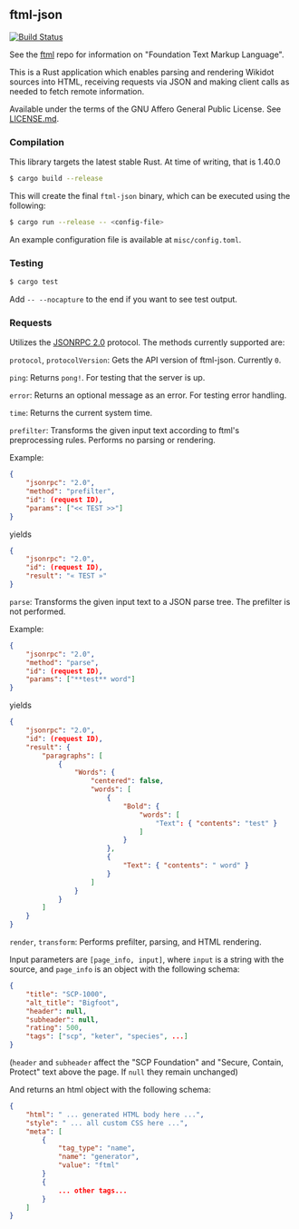 ## ftml-json
[![Build Status](https://travis-ci.org/Nu-SCPTheme/ftml-json.svg?branch=master)](https://travis-ci.org/Nu-SCPTheme/ftml-json)

See the [ftml](https://github.com/Nu-SCPTheme/ftml) repo for information on "Foundation Text Markup Language".

This is a Rust application which enables parsing and rendering Wikidot sources into HTML, receiving requests via JSON and making client calls as needed to fetch remote information.

Available under the terms of the GNU Affero General Public License. See [LICENSE.md](LICENSE).

### Compilation
This library targets the latest stable Rust. At time of writing, that is 1.40.0

```sh
$ cargo build --release
```

This will create the final `ftml-json` binary, which can be executed using the following:

```sh
$ cargo run --release -- <config-file>
```

An example configuration file is available at `misc/config.toml`.

### Testing

```sh
$ cargo test
```

Add `-- --nocapture` to the end if you want to see test output.

### Requests

Utilizes the [JSONRPC 2.0](https://www.jsonrpc.org/specification) protocol. The methods currently supported are:

`protocol`, `protocolVersion`: Gets the API version of ftml-json. Currently `0`.

`ping`: Returns `pong!`. For testing that the server is up.

`error`: Returns an optional message as an error. For testing error handling.

`time`: Returns the current system time.

`prefilter`: Transforms the given input text according to ftml's preprocessing rules. Performs no parsing or rendering.

Example:
```json
{
    "jsonrpc": "2.0",
    "method": "prefilter",
    "id": (request ID),
    "params": ["<< TEST >>"]
}
```
yields
```json
{
    "jsonrpc": "2.0",
    "id": (request ID),
    "result": "« TEST »"
}
```

`parse`: Transforms the given input text to a JSON parse tree. The prefilter is not performed.

Example:
```json
{
    "jsonrpc": "2.0",
    "method": "parse",
    "id": (request ID),
    "params": ["**test** word"]
}
```
yields
```json
{
    "jsonrpc": "2.0",
    "id": (request ID),
    "result": {
        "paragraphs": [
            {
                "Words": {
                    "centered": false,
                    "words": [
                        {
                            "Bold": {
                                "words": [
                                    "Text": { "contents": "test" }
                                ]
                            }
                        },
                        {
                            "Text": { "contents": " word" }
                        }
                    ]
                }
            }
        ]
    }
}
```

`render`, `transform`: Performs prefilter, parsing, and HTML rendering.

Input parameters are `[page_info, input]`, where `input` is a string with the source, and `page_info` is an object with the following schema:

```json
{
    "title": "SCP-1000",
    "alt_title": "Bigfoot",
    "header": null,
    "subheader": null,
    "rating": 500,
    "tags": ["scp", "keter", "species", ...]
}
```

(`header` and `subheader` affect the "SCP Foundation" and "Secure, Contain, Protect" text above the page. If `null` they remain unchanged)

And returns an html object with the following schema:

```json
{
    "html": " ... generated HTML body here ...",
    "style": " ... all custom CSS here ...",
    "meta": [
        {
            "tag_type": "name",
            "name": "generator",
            "value": "ftml"
        }
        {
            ... other tags...
        }
    ]
}
```
